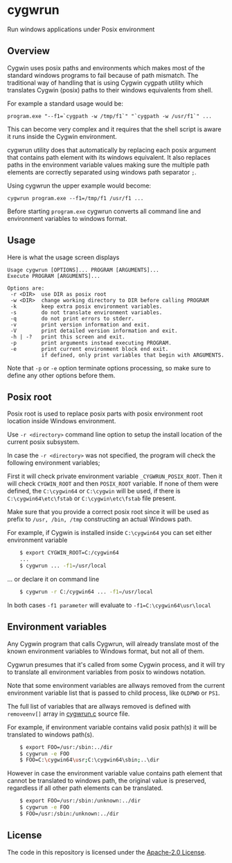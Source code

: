 # cygwrun

Run windows applications under Posix environment

## Overview

Cygwin uses posix paths and environments which makes most of
the standard windows programs to fail because of path mismatch.
The traditional way of handling that is using Cygwin cygpath
utility which translates Cygwin (posix) paths to their windows
equivalents from shell.

For example a standard usage would be:
```
program.exe "--f1=`cygpath -w /tmp/f1`" "`cygpath -w /usr/f1`" ...
```
This can become very complex and it requires that the shell
script is aware it runs inside the Cygwin environment.

cygwrun utility does that automatically by replacing each posix
argument that contains path element with its windows equivalent.
It also replaces paths in the environment variable values making
sure the multiple path elements are correctly separated using
windows path separator `;`.

Using cygwrun the upper example would become:
```
cygwrun program.exe --f1=/tmp/f1 /usr/f1 ...
```
Before starting `program.exe` cygwrun converts all command line
and environment variables to windows format.

## Usage

Here is what the usage screen displays
```
Usage cygwrun [OPTIONS]... PROGRAM [ARGUMENTS]...
Execute PROGRAM [ARGUMENTS]...

Options are:
 -r <DIR>  use DIR as posix root
 -w <DIR>  change working directory to DIR before calling PROGRAM
 -k        keep extra posix environment variables.
 -s        do not translate environment variables.
 -q        do not print errors to stderr.
 -v        print version information and exit.
 -V        print detailed version information and exit.
 -h | -?   print this screen and exit.
 -p        print arguments instead executing PROGRAM.
 -e        print current environment block end exit.
           if defined, only print variables that begin with ARGUMENTS.

```

Note that `-p` or `-e` option terminate options processing,
so make sure to define any other options before them.

## Posix root

Posix root is used to replace posix parts with posix environment root
location inside Windows environment.

Use `-r <directory>` command line option to setup the install location
of the current posix subsystem.

In case the `-r <directory>` was not specified, the program will
check the following environment variables;

First it will check private environment variable `_CYGWRUN_POSIX_ROOT`.
Then it will check `CYGWIN_ROOT` and then `POSIX_ROOT` variable.
If none of them were defined, the `C:\cygwin64` or `C:\cygwin`
will be used, if there is `C:\cygwin64\etc\fstab` or `C:\cygwin\etc\fstab` file present.

Make sure that you provide a correct posix root since it will
be used as prefix to `/usr, /bin, /tmp` constructing an actual
Windows path.


For example, if Cygwin is installed inside `C:\cygwin64` you
can set either environment variable

```sh
    $ export CYGWIN_ROOT=C:/cygwin64
    ...
    $ cygwrun ... -f1=/usr/local
```

... or declare it on command line

```sh
    $ cygwrun -r C:/cygwin64 ... -f1=/usr/local
```

In both cases `-f1 parameter` will evaluate to `-f1=C:\cygwin64\usr\local`

## Environment variables

Any Cygwin program that calls Cygwrun, will already translate
most of the known environment variables to Windows format,
but not all of them.

Cygwrun presumes that it's called from some Cygwin process,
and it will try to translate all environment variables from
posix to windows notation.

Note that some environment variables are allways removed from the
current environment variable list that is passed to child process,
like `OLDPWD` or `PS1`.

The full list of variables that are allways removed is defined
with `removeenv[]` array in [cygwrun.c](cygwrun.c) source file.

For example, if environment variable contains valid posix path(s)
it will be translated to windows path(s).

```sh
    $ export FOO=/usr:/sbin:../dir
    $ cygwrun -e FOO
    $ FOO=C:\cygwin64\usr;C:\cygwin64\sbin;..\dir
```

However in case the environment variable value contains path element that
cannot be translated to windows path, the original value is preserved,
regardless if all other path elements can be translated.

```sh
    $ export FOO=/usr:/sbin:/unknown:../dir
    $ cygwrun -e FOO
    $ FOO=/usr:/sbin:/unknown:../dir
```



## License

The code in this repository is licensed under the [Apache-2.0 License](LICENSE.txt).
